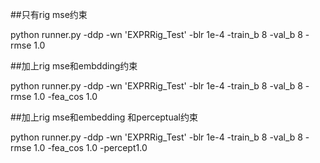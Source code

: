 ##只有rig mse约束

python runner.py -ddp -wn 'EXPRRig_Test' -blr 1e-4 -train_b 8 -val_b 8 -rmse 1.0  

##加上rig mse和embdding约束

python runner.py -ddp -wn 'EXPRRig_Test' -blr 1e-4 -train_b 8 -val_b 8 -rmse 1.0 -fea_cos 1.0

##加上rig mse和embedding 和perceptual约束

python runner.py -ddp -wn 'EXPRRig_Test' -blr 1e-4 -train_b 8 -val_b 8 -rmse 1.0 -fea_cos 1.0 -percept1.0
